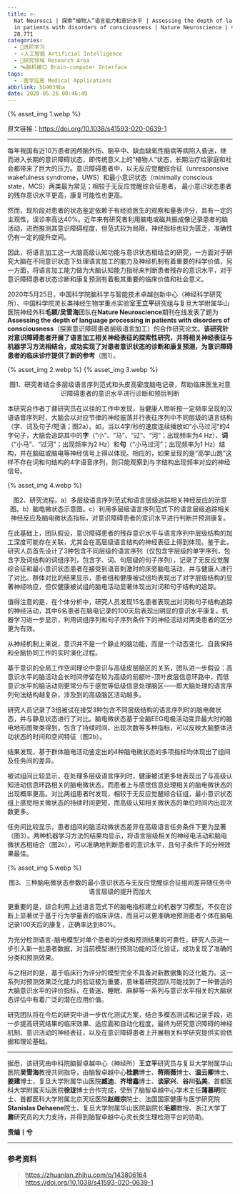 ```yaml
---
title: >-
  Nat Neurosci | 探索“植物人”语言能力和意识水平 | Assessing the depth of language processing
  in patients with disorders of consciousness | Nature Neuroscience | 中科院1区 IF
  28.771
categories:
  - 🌙进阶学习
  - ⭐人工智能 Artificial Intelligence
  - 💫研究领域 Research Area
  - 🛰️脑机接口 Brain-computer Interface
tags:
  - ☄️医学应用 Medical Applications
abbrlink: bb9039ba
date: 2020-05-26 00:46:49
---
```


{% asset_img 1.webp %}

原文链接：<https://doi.org/10.1038/s41593-020-0639-1>

<!--more-->

***

每年我国有近10万患者因颅脑外伤、脑卒中、缺血缺氧性脑病等病陷入昏迷，继而进入长期的意识障碍状态，即传统意义上的“植物人”状态，长期治疗给家庭和社会都带来了巨大的压力。意识障碍患者中，以无反应觉醒综合征（unresponsive wakefulness syndrome，UWS）和最小意识状态（minimally conscious state，MCS）两类最为常见；相较于无反应觉醒综合征患者， 最小意识状态患者的残存意识水平更高，康复可能性也更高。

然而，现阶段对患者的状态鉴定依赖于有经验医生的观察和量表评分，具有一定的主观性，误诊率高达40%。近年来有研究者利用脑电或磁共振成像记录患者的脑活动，进而推测其意识障碍程度，但范式较为局限，神经指标也较为匮乏，准确性仍有一定的提升空间。

因此，将语言加工这一大脑高级认知功能与意识状态相结合的研究，一方面对于研究大脑在不同意识状态下处理语言加工的能力及神经机制有着重要的科学价值，另一方面，将语言加工能力做为大脑认知能力指标来判断患者残存的意识水平，对于意识障碍患者状态诊断和康复预测有着极其重要的临床价值和社会意义。

2020年5月25日，中国科学院脑科学与智能技术卓越创新中心（神经科学研究所）、中国科学院灵长类神经生物学重点实验室**王立平**研究组与复旦大学附属华山医院神经外科**毛颖/吴雪海**团队在**Nature Neuroscience**期刊在线发表了题为**Assessing the depth of language processing in patients with disorders of consciousness**（探索意识障碍患者层级语言加工）的合作研究论文。**该研究针对意识障碍患者开展了语言加工相关神经表征的探索性研究，并将相关神经表征与机器学习方法相结合，成功实现了对患者意识状态的诊断和康复预测，为意识障碍患者的临床诊疗提供了新的参考**（图1）。

{% asset_img 2.webp %}
{% asset_img 3.webp %}
<div align='center'>图1、研究者结合多层级语言序列范式和头皮高密度脑电记录，帮助临床医生对意识障碍患者的意识水平进行诊断和预后判断</div>

本研究合作者丁鼐研究员在以往的工作中发现，当健康人聆听按一定频率呈现的汉语语音序列时，大脑会以对应节律的神经振荡并行表征序列中不同层级的语言结构（字、词及句子/短语；图2a）。如，当以4字/秒的速度连续播放如“小马过河”的4字句子，大脑会追踪其中的**字**（“小”、“马”、“过”、“河”；出现频率为4 Hz）、**词**（“小马”、“过河”；出现频率为2 Hz）和**句**（“小马过河”；出现频率为1 Hz）结构，并在脑磁或脑电等神经信号上得以体现。相应的，如果呈现的是“高学山跑”这样不存在词和句结构的4字语音序列，则只能观察到与字结构出现频率对应的神经信号。

{% asset_img 4.webp %}
<div align='center'>图2、研究流程。a）多层级语言序列范式和语言层级追踪相关神经反应的示意图。b）脑电微状态示意图。c）利用多层级语言序列范式下的语言层级追踪相关神经反应及脑电微状态指标，对意识障碍患者的意识水平进行判断并预测康复。</div>

在此基础上，团队假设，意识障碍患者的残存意识水平与语言序列中层级结构的加工深度可能存在关联，尤其会在高层级语言结构的神经表征上得到体现。鉴于此，研究人员首先设计了3种包含不同层级的语言序列（仅包含字层级的单字序列，包含字及词结构的词组序列，包含字、词、句层级的句子序列），记录了无反应觉醒综合征和最小意识状态患者在接受到语音刺激时的床旁脑电活动，并与健康人进行了对比。群体对比的结果显示，患者组和健康被试组均表现出了对字层级结构的显著神经响应，但仅健康被试组的脑电活动显著体现出对词和句子结构的追踪。

值得注意的是，在个体分析中，研究人员发现15名患者表现出对词和句子结构追踪的神经活动，其中6名患者在脑电记录的100天后表现出明显的意识水平康复。机器学习进一步显示，利用词组序列和句子序列条件下的神经活动对两类患者的区分更为有效。

从神经机制上来说，意识并不是一个静止的脑功能，而是一个动态变化、自我保持和全脑协同工作的实时演化过程。

基于意识的全局工作空间理论中意识与高级皮层脑区的关系，团队进一步假设：高意识水平的脑活动会长时间停留在较为高级的前额叶-顶叶皮层信息环路中，而低意识水平的脑活动则更常分布于感觉等低级信息处理脑区——即大脑处理的语言序列句法结构越复杂，涉及到的高级脑区活动越多。

研究人员记录了3组被试在接受3种包含不同层级结构的语言序列时的脑电微状态，并与静息状态进行了对比。脑电微状态基于全脑EEG电极活动变异最大时的脑电地形图聚类得到，包含了持续时间、出现次数等多种指标，可以反映大脑整体活动状态的时间和空间特征（图2b）。

结果发现，基于群体脑电活动鉴定出的4种脑电微状态的多项指标均体现出了组间及任务间的差异。

被试组间比较显示，在处理多层级语言序列时，健康被试更多地表现出了与高级认知活动信息环路相关的脑电微状态，而患者上与感觉信息处理相关的脑电微状态的出现概率更高。对比两组患者时发现，相较于无反应觉醒综合征组，最小意识状态组上感觉相关微状态的持续时间更短，而高级认知相关微状态的单位时间内出现次数更多。

任务间比较显示，患者组间的脑活动微状态差异在高级语言任务条件下更为显著（图3）。两种机器学习方法的结果均显示，将语言层级相关的神经电活动和脑电微状态相结合（图2c），可以准确地判断患者的意识水平，且句子条件下的分辨效果最佳。

{% asset_img 5.webp %}
<div align='center'>图3、三种脑电微状态参数的最小意识状态与无反应觉醒综合征组间差异随任务中语言层级的提升而加大</div>

更重要的是，综合利用上述语言范式下的脑电指标建立的机器学习模型，不仅在诊断上显著优于基于行为学量表的临床评估，而且可以更准确地预测患者个体在脑电记录100天后的康复，正确率达到80%。

为充分检测语言-脑电模型对单个患者的分类和预测结果的可靠性，研究人员进一步引入新一批患者数据，对当前模型进行预测功能的泛化验证，成功复现了准确的分类和预测效果。

与之相对的是，基于临床行为评分的模型完全不具备对新数据集的泛化能力。这一系列对预测效果泛化能力的验证极为重要，意味着研究团队可能找到了一种普适的大脑意识水平的评价指标，在昏迷、睡眠、麻醉等一系列与意识水平相关的大脑状态评估中有着广泛的潜在应用价值。

研究团队将在今后的研究中进一步优化测试方案，结合多模态测试和记录手段，进一步提高研究结果的临床效果、适应面和自动化程度，最终为研究意识障碍的神经机制、意识活动的神经表征，以及在意识障碍患者上开展相关科学研究提供实验依据和理论基础。

***

据悉，该研究由中科院脑智卓越中心（神经所）**王立平**研究员与复旦大学附属华山医院**吴雪海**教授共同指导，由脑智卓越中心**桂鹏**博士、**蒋雨薇**博士、**温云卿**博士、**姜建**博士，复旦大学附属华山医院**臧迪**、**齐增鑫**博士、**谈家兴**、**谷川弘美**，首都医科大学附属天坛医院**徐珑**博士合作完成，受到了脑智卓越中心学术主任**蒲慕明**院士、首都医科大学附属北京天坛医院**赵继宗**院士、法国国家健康与医学研究院**Stanislas Dehaene**院士、复旦大学附属华山医院副院长**毛颖**教授、浙江大学**丁鼐**研究员的大力支持，并得到脑智卓越中心灵长类生理检测平台的协助。

**责编丨兮**

***

### 参考资料

> <https://zhuanlan.zhihu.com/p/143806164>
> <https://doi.org/10.1038/s41593-020-0639-1>

